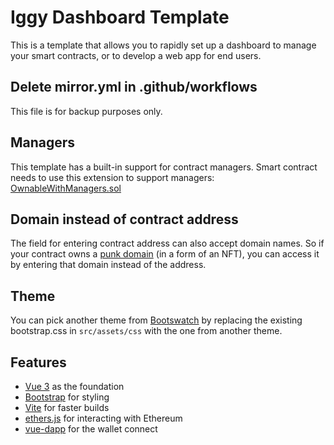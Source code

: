 # Iggy Dashboard Template

This is a template that allows you to rapidly set up a dashboard to manage your smart contracts, or to develop a web app for end users.

## Delete mirror.yml in .github/workflows

This file is for backup purposes only.

## Managers

This template has a built-in support for contract managers. Smart contract needs to use this extension to support managers: [OwnableWithManagers.sol](https://github.com/iggy-social/iggy-contracts/blob/main/contracts/access/OwnableWithManagers.sol)

## Domain instead of contract address

The field for entering contract address can also accept domain names. So if your contract owns a [punk domain](https://docs.punk.domains/) (in a form of an NFT), you can access it by entering that domain instead of the address.

## Theme

You can pick another theme from [Bootswatch](https://bootswatch.com) by replacing the existing bootstrap.css in `src/assets/css` with the one from another theme.

## Features
- [Vue 3](https://v3.vuejs.org/guide/introduction.html#what-is-vue-js) as the foundation
- [Bootstrap](https://getbootstrap.com/) for styling
- [Vite](https://vitejs.dev/guide/) for faster builds
- [ethers.js](https://docs.ethers.io/v5/) for interacting with Ethereum
- [vue-dapp](https://github.com/chnejohnson/vue-dapp) for the wallet connect
